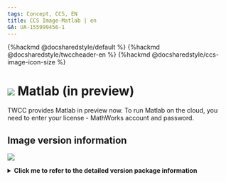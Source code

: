 ```yaml
---
tags: Concept, CCS, EN
title: CCS Image-Matlab | en
GA: UA-155999456-1
---
```


{%hackmd @docsharedstyle/default %}
{%hackmd @docsharedstyle/twccheader-en %}
{%hackmd @docsharedstyle/ccs-image-icon-size %}

# <img class="ccsimgicon" src="https://cos.twcc.ai/SYS-MANUAL/uploads/upload_3022d6e6790c870e499eac8e2c77d53c.png"> Matlab (in preview)

TWCC provides Matlab in preview now. To run Matlab on the cloud, you need to enter your license - MathWorks account and password.

## <i class="fa fa-sticky-note" aria-hidden="true"></i> <span class="ccsimglist">Image version information</span>

![](https://cos.twcc.ai/SYS-MANUAL/uploads/upload_faf2098475659395c921f9379df6acf7.png)



<details class="docspoiler">

<summary><b>Click me to refer to the detailed version package information</b></summary>

- [NGC Matlab](https://ngc.nvidia.com/catalog/containers/partners:matlab) 

</details>

